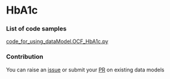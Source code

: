 # HbA1c

### List of code samples 

<!-- 50-List of code -->

<!-- [code entry](link) -->
[code_for_using_dataModel.OCF_HbA1c.py](https://github.com/smart-data-models/dataModel.OCF/blob/master/HbA1c/code/code_for_using_dataModel.OCF_HbA1c.py)


<!-- /50-List of code -->

### Contribution
You can raise an [issue](https://github.com/smart-data-models/dataModel.OCF/issues) or submit your [PR](https://github.com/smart-data-models/dataModel.OCF/pulls) on existing data models
